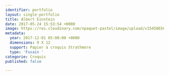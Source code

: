 ```yaml
---
identifier: portfolio
layout: single-portfolio
title: Albert Einstein
date: 2017-05-24 15:53:54 +0000
image: https://res.cloudinary.com/npaquet-pastel/image/upload/v1545065650/Albert-Einstein-fusain-et-pastel-28-X-23-cm-2017.jpg
metadata:
  year: 2017-12-01 05:00:00 +0000
  dimensions: 9 X 12
  support: Papier à croquis Strathmore
  type: 'Fusain '
categorie: Croquis
published: false

---
```

